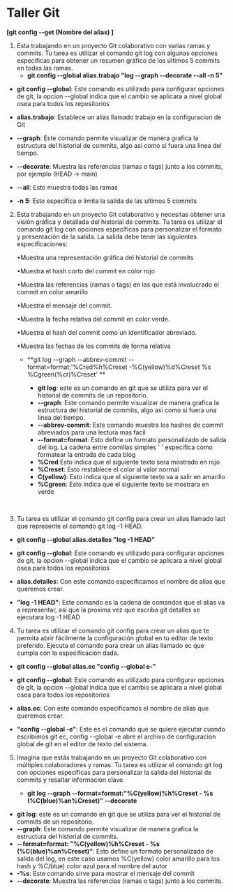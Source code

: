 # **Taller Git**     

**[git config --get (Nombre del alias) ]**



1. Esta trabajando en un proyecto Git colaborativo con varias ramas y commits. Tu tarea es utilizar el comando git log con algunas opciones específicas para obtener un resumen gráfico de los últimos 5 commits en todas las ramas.
   - **git config --global alias.trabajo "log --graph --decorate --all -n 5"**
   
     

- **git config --global**: Este comando es utilizado para configurar opciones de git, la opcion --global indica que el cambio se aplicara a nivel global osea para todos los repositorios

- **alias.trabajo**: Establece un alias llamado trabajo en la configuracion de Git
- **--graph**: Este comando permite visualizar de manera grafica la estructura del historial  de commits, algo asi como si fuera una linea del tiempo.
- **--decorate**: Muestra las referencias (ramas o tags)  junto a los commits, por ejemplo  (HEAD -> main)
- **--all**: Esto muestra todas las ramas
- **-n 5**: Esto especifica o limita la salida de las ultimos 5 commits 



 

2. Esta trabajando en un proyecto Git colaborativo y necesitas obtener una visión gráfica y detallada del historial de commits. Tu tarea es utilizar el comando git log con opciones específicas para personalizar el formato y presentación de la salida. La salida debe tener las siguientes especificaciones:

   •Muestra una representación gráfica del historial de commits

   •Muestra el hash corto del commit en color rojo

   •Muestra las referencias (ramas o tags) en las que está involucrado el commit en color amarillo

   •Muestra el mensaje del commit.

   •Muestra la fecha relativa del commit en color verde.

   •Muestra el hash del commit como un identificador abreviado.

   •Muestra las fechas de los commits de forma relativa

   

   - **git log --graph --abbrev-commit --format=format:'%Cred%h%Creset -%C(yellow)%d%Creset %s %Cgreen(%cr)%Creset' **

     

     - **git log**: este es un comando en git que se utiliza para ver el historial de commits de un repositorio.
     - **--graph**: Este comando permite visualizar de manera grafica la estructura del historial  de commits, algo asi como si fuera una linea del tiempo.
     - **--abbrev-commit**: Este comando muestra los hashes de commit abreviados para una lectura mas facil
     - **--format=format**: Esto define un formato personalizado de salida del log. La cadena entre comillas simples ' ' especifica como formatear la entrada de cada blog
     - **%Cred** Esto indica que el siguiente texto sera mostrado en rojo
     - **%Creset**: Esto restablece el color al valor normal
     - **C(yellow)**: Esto indica que el siguiente texto va a salir en amarillo
     - **%Cgreen**: Esto indica que el siguiente texto se mostrara en verde

     

​	

3. Tu tarea es utilizar el comando git config para crear un alias llamado last que represente el comando git log -1 HEAD.

- **git config --global alias.detalles "log  -1 HEAD"**



- **git config --global**: Este comando es utilizado para configurar opciones de git, la opcion --global indica que el cambio se aplicara a nivel global osea para todos los repositorios
- **alias.detalles**: Con este comando especificamos el nombre de alias que queremos crear.
- **"log -1 HEAD"**: Este comando es la cadena de comandos que el alias va a representar, asi que la proxima vez que escriba git detalles se ejecutara log -1 HEAD



4. Tu tarea es utilizar el comando git config para crear un alias que te permita abrir fácilmente la configuración global en tu editor de texto preferido. Ejecuta el comando para crear un alias llamado ec que cumpla con la especificación dada.

   

- **git config --global alias.ec "config --global e-"**



- **git config --global**: Este comando es utilizado para configurar opciones de git, la opcion --global indica que el cambio se aplicara a nivel global osea para todos los repositorios

- **alias.ec**: Con este comando especificamos el nombre de alias que queremos crear.

- **"config --global -e"**: Este es el comando que se quiere ejecutar cuando escribimos git ec, config --global -e abre el archivo de configuracion global de git en el editor de texto del sistema.

  

5. Imagina que estás trabajando en un proyecto Git colaborativo con múltiples colaboradores y ramas. Tu tarea es utilizar el comando git log con opciones específicas para personalizar la salida del historial de commits y resaltar información clave. 

   

   * **git log --graph --format=format:"%C(yellow)%h%Creset - %s (%C(blue)%an%Creset)" --decorate**



- **git log**: este es un comando en git que se utiliza para ver el historial de commits de un repositorio.
- **--graph**: Este comando permite visualizar de manera grafica la estructura del historial  de commits.
- **--format=format: "%C(yellow)%h%Creset - %s (%C(blue)%an%Creset)"**: Esto define un formato personalizado de salida del log, en este caso usamos %C(yellow) color amarillo para los hash y %C/blue) color azul para el nombre del autor
- **-%s**: Este comando sirve para mostrar el mensaje del commit
- **--decorate**: Muestra las referencias (ramas o tags)  junto a los commits.